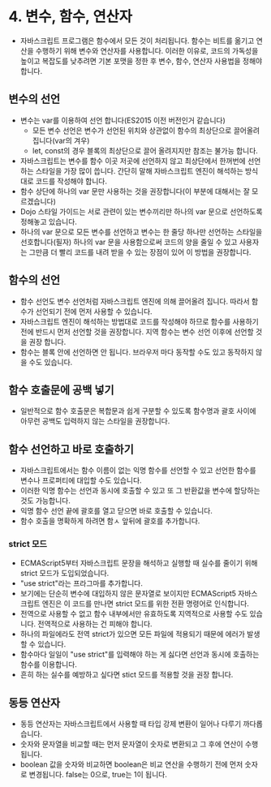 # 4. 변수, 함수, 연산자

- 자바스크립트 프로그램은 함수에서 모든 것이 처리됩니다. 함수는 비트를 옮기고 연산을 수행하기 위해 변수와 연산자를 사용합니다. 이러한 이유로, 코드의 가독성을 높이고 복잡도를 낮추려면 기본 포맷을 정한 후 변수, 함수, 연산자 사용법을 정해야 합니다.

## 변수의 선언

- 변수는 var를 이용하여 선언 합니다(ES2015 이전 버전인거 같습니다)
  - 모든 변수 선언은 변수가 선언된 위치와 상관없이 함수의 최상단으로 끌어올려 집니다(var의 겨우)
  - let, const의 경우 블록의 최상단으로 끌어 올려지지만 참조는 불가능 합니다.
- 자바스크립트는 변수를 함수 이곳 저곳에 선언하지 않고 최상단에서 한꺼번에 선언하는 스타일을 가장 많이 씁니다. 간단히 말해 자바스크립트 엔진이 해석하는 방식대로 코드를 작성해야 합니다.
- 함수 상단에 하나의 var 문만 사용하는 것을 권장합니다(이 부분에 대해서는 잘 모르겠습니다)
- Dojo 스타일 가이드는 서로 관련이 있는 변수끼리만 하나의 var 문으로 선언하도록 정해놓고 있습니다.
- 하나의 var 문으로 모든 변수를 선언하고 변수는 한 줄당 하나만 선언하는 스타일을 선호합니다(필자) 하나의 var 문을 사용함으로써 코드의 양을 줄일 수 있고 사용자는 그만큼 더 빨리 코드를 내려 받을 수 있는 장점이 있어 이 방법을 권장합니다.

## 함수의 선언

- 함수 선언도 변수 선언처럼 자바스크립트 엔진에 의해 끌어올려 집니다. 따라서 함수가 선언되기 전에 먼저 사용할 수 있습니다.
- 자바스크립트 엔진이 해석하는 방법대로 코드를 작성해야 하므로 함수를 사용하기 전에 반드시 먼저 선언할 것을 권장합니다. 지역 함수는 변수 선언 이후에 선언할 것을 권장 합니다.
- 함수는 블록 안에 선언하면 안 됩니다. 브라우저 마다 동작할 수도 있고 동작하지 않을 수도 있습니다.

## 함수 호출문에 공백 넣기

- 일반적으로 함수 호출문은 복합문과 쉽게 구분할 수 있도록 함수명과 괄호 사이에 아무런 공백도 입력하지 않는 스타일을 권장합니다.

## 함수 선언하고 바로 호출하기

- 자바스크립트에서는 함수 이름이 없는 익명 함수를 선언할 수 있고 선언한 함수를 변수나 프로퍼티에 대입할 수도 있습니다.
- 이러한 익명 함수는 선언과 동시에 호출할 수 있고 또 그 반환값을 변수에 할당하는 것도 가능합니다.
- 익명 함수 선언 끝에 괄호를 열고 닫으면 바로 호출할 수 있습니다.
- 함수 호출을 명확하게 하려면 함ㅅ 앞뒤에 괄호를 추가합니다.

### strict 모드

- ECMAScript5부터 자바스크립트 문장을 해석하고 실행할 때 실수를 줄이기 위해 strict 모드가 도입되었습니다.
- "use strict"라는 프라그마를 추가합니다.
- 보기에는 단순히 변수에 대입하지 않은 문자열로 보이지만 ECMAScript5 자바스크립트 엔진은 이 코드를 만나면 strict 모드를 위한 전환 명령어로 인식합니다.
- 전역으로 사용할 수 없고 함수 내부에서만 유효하도록 지역적으로 사용할 수도 있습니다. 전역적으로 사용하는 건 피해야 합니다.
- 하나의 파일에라도 전역 strict가 있으면 모든 파일에 적용되기 때문에 에러가 발생 할 수 있습니다.
- 함수마다 일일이 "use strict"를 입력해야 하는 게 싫다면 선언과 동시에 호출하는 함수를 이용합니다.
- 흔히 하는 실수를 예방하고 싶다면 stict 모드를 적용할 것을 권장 합니다.

## 동등 연산자

- 동등 연산자는 자바스크립트에서 사용할 때 타입 강제 변환이 일어나 다루기 까다롭습니다.
- 숫자와 문자열을 비교할 때는 먼저 문자열이 숫자로 변환되고 그 후에 연산이 수행됩니다.
- boolean 값을 숫자와 비교하면 boolean은 비교 연산을 수행하기 전에 먼저 숫자로 변경됩니다. false는 0으로, true는 1이 됩니다.
